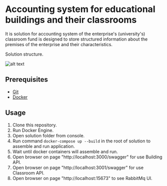 # Accounting system for educational buildings and their classrooms

It is solution for accounting system of the enterprise's (university's) classroom fund is designed to store structured information about the premises of the enterprise and their characteristics.

Solution structure.

![alt text](https://i.ibb.co/2qxs91P/image.png)

## Prerequisites

+ [Git](https://git-scm.com/)
+ [Docker](https://www.docker.com/)

## Usage

1. Clone this repository.
1. Run Docker Engine.
1. Open solution folder from console.
1. Run command `docker-compose up --build` in the root of solution to assemble and run application.
1. Wait until docker containers will assemble and run.
1. Open browser on page "http://localhost:3000/swagger" for use Building API.
1. Open browser on page "http://localhost:3001/swagger" for use Classroom API.
1. Open browser on page "http://localhost:15673" to see RabbitMq UI.
